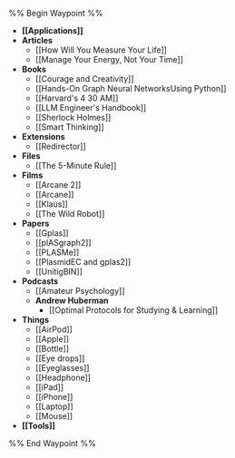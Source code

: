 %% Begin Waypoint %%
- **[[Applications]]**
- **Articles**
	- [[How Will You Measure Your Life]]
	- [[Manage Your Energy, Not Your Time]]
- **Books**
	- [[Courage and Creativity]]
	- [[Hands-On Graph Neural NetworksUsing Python]]
	- [[Harvard's 4 30 AM]]
	- [[LLM Engineer's Handbook]]
	- [[Sherlock Holmes]]
	- [[Smart Thinking]]
- **Extensions**
	- [[Redirector]]
- **Files**
	- [[The 5-Minute Rule]]
- **Films**
	- [[Arcane 2]]
	- [[Arcane]]
	- [[Klaus]]
	- [[The Wild Robot]]
- **Papers**
	- [[Gplas]]
	- [[plASgraph2]]
	- [[PLASMe]]
	- [[PlasmidEC and gplas2]]
	- [[UnitigBIN]]
- **Podcasts**
	- [[Amateur Psychology]]
	- **Andrew Huberman**
		- [[Optimal Protocols for Studying & Learning]]
- **Things**
	- [[AirPod]]
	- [[Apple]]
	- [[Bottle]]
	- [[Eye drops]]
	- [[Eyeglasses]]
	- [[Headphone]]
	- [[iPad]]
	- [[iPhone]]
	- [[Laptop]]
	- [[Mouse]]
- **[[Tools]]**

%% End Waypoint %%